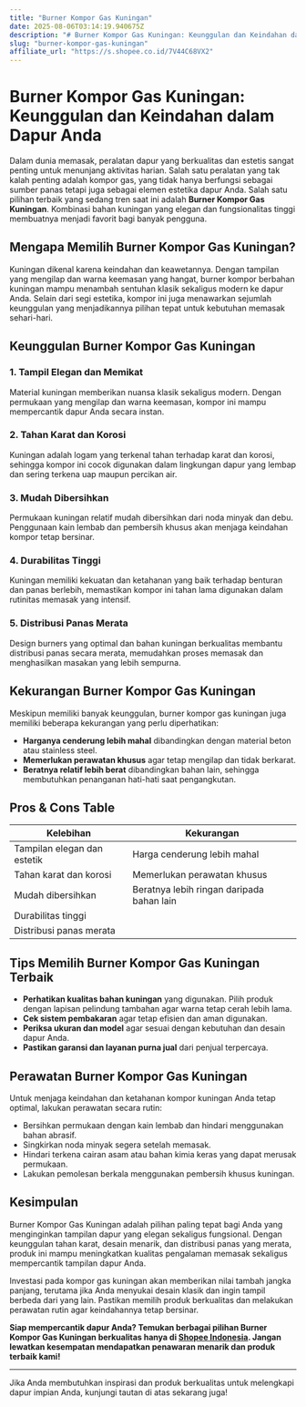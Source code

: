 ```yaml
---
title: "Burner Kompor Gas Kuningan"
date: 2025-08-06T03:14:19.940675Z
description: "# Burner Kompor Gas Kuningan: Keunggulan dan Keindahan dalam Dapur Anda..."
slug: "burner-kompor-gas-kuningan"
affiliate_url: "https://s.shopee.co.id/7V44C68VX2"
---
```

# Burner Kompor Gas Kuningan: Keunggulan dan Keindahan dalam Dapur Anda

Dalam dunia memasak, peralatan dapur yang berkualitas dan estetis sangat penting untuk menunjang aktivitas harian. Salah satu peralatan yang tak kalah penting adalah kompor gas, yang tidak hanya berfungsi sebagai sumber panas tetapi juga sebagai elemen estetika dapur Anda. Salah satu pilihan terbaik yang sedang tren saat ini adalah **Burner Kompor Gas Kuningan**. Kombinasi bahan kuningan yang elegan dan fungsionalitas tinggi membuatnya menjadi favorit bagi banyak pengguna.

## Mengapa Memilih Burner Kompor Gas Kuningan?

Kuningan dikenal karena keindahan dan keawetannya. Dengan tampilan yang mengilap dan warna keemasan yang hangat, burner kompor berbahan kuningan mampu menambah sentuhan klasik sekaligus modern ke dapur Anda. Selain dari segi estetika, kompor ini juga menawarkan sejumlah keunggulan yang menjadikannya pilihan tepat untuk kebutuhan memasak sehari-hari.

## Keunggulan Burner Kompor Gas Kuningan

### 1. Tampil Elegan dan Memikat
Material kuningan memberikan nuansa klasik sekaligus modern. Dengan permukaan yang mengilap dan warna keemasan, kompor ini mampu mempercantik dapur Anda secara instan.

### 2. Tahan Karat dan Korosi
Kuningan adalah logam yang terkenal tahan terhadap karat dan korosi, sehingga kompor ini cocok digunakan dalam lingkungan dapur yang lembap dan sering terkena uap maupun percikan air.

### 3. Mudah Dibersihkan
Permukaan kuningan relatif mudah dibersihkan dari noda minyak dan debu. Penggunaan kain lembab dan pembersih khusus akan menjaga keindahan kompor tetap bersinar.

### 4. Durabilitas Tinggi
Kuningan memiliki kekuatan dan ketahanan yang baik terhadap benturan dan panas berlebih, memastikan kompor ini tahan lama digunakan dalam rutinitas memasak yang intensif.

### 5. Distribusi Panas Merata
Design burners yang optimal dan bahan kuningan berkualitas membantu distribusi panas secara merata, memudahkan proses memasak dan menghasilkan masakan yang lebih sempurna.

## Kekurangan Burner Kompor Gas Kuningan

Meskipun memiliki banyak keunggulan, burner kompor gas kuningan juga memiliki beberapa kekurangan yang perlu diperhatikan:

- **Harganya cenderung lebih mahal** dibandingkan dengan material beton atau stainless steel.
- **Memerlukan perawatan khusus** agar tetap mengilap dan tidak berkarat.
- **Beratnya relatif lebih berat** dibandingkan bahan lain, sehingga membutuhkan penanganan hati-hati saat pengangkutan.

## Pros & Cons Table

| **Kelebihan**                         | **Kekurangan**                            |
|---------------------------------------|-------------------------------------------|
| Tampilan elegan dan estetik          | Harga cenderung lebih mahal            |
| Tahan karat dan korosi               | Memerlukan perawatan khusus           |
| Mudah dibersihkan                    | Beratnya lebih ringan daripada bahan lain |
| Durabilitas tinggi                   |             |
| Distribusi panas merata             |             |

## Tips Memilih Burner Kompor Gas Kuningan Terbaik

- **Perhatikan kualitas bahan kuningan** yang digunakan. Pilih produk dengan lapisan pelindung tambahan agar warna tetap cerah lebih lama.
- **Cek sistem pembakaran** agar tetap efisien dan aman digunakan.
- **Periksa ukuran dan model** agar sesuai dengan kebutuhan dan desain dapur Anda.
- **Pastikan garansi dan layanan purna jual** dari penjual terpercaya.

## Perawatan Burner Kompor Gas Kuningan

Untuk menjaga keindahan dan ketahanan kompor kuningan Anda tetap optimal, lakukan perawatan secara rutin:

- Bersihkan permukaan dengan kain lembab dan hindari menggunakan bahan abrasif.
- Singkirkan noda minyak segera setelah memasak.
- Hindari terkena cairan asam atau bahan kimia keras yang dapat merusak permukaan.
- Lakukan pemolesan berkala menggunakan pembersih khusus kuningan.

## Kesimpulan

Burner Kompor Gas Kuningan adalah pilihan paling tepat bagi Anda yang menginginkan tampilan dapur yang elegan sekaligus fungsional. Dengan keunggulan tahan karat, desain menarik, dan distribusi panas yang merata, produk ini mampu meningkatkan kualitas pengalaman memasak sekaligus mempercantik tampilan dapur Anda.

Investasi pada kompor gas kuningan akan memberikan nilai tambah jangka panjang, terutama jika Anda menyukai desain klasik dan ingin tampil berbeda dari yang lain. Pastikan memilih produk berkualitas dan melakukan perawatan rutin agar keindahannya tetap bersinar.

**Siap mempercantik dapur Anda? Temukan berbagai pilihan Burner Kompor Gas Kuningan berkualitas hanya di [Shopee Indonesia](https://s.shopee.co.id/7V44C68VX2). Jangan lewatkan kesempatan mendapatkan penawaran menarik dan produk terbaik kami!**

---

Jika Anda membutuhkan inspirasi dan produk berkualitas untuk melengkapi dapur impian Anda, kunjungi tautan di atas sekarang juga!